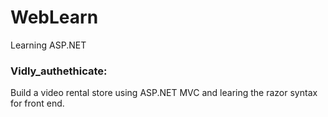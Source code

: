 # WebLearn
Learning ASP.NET
<h3>Vidly_authethicate:</h3>
<p>Build a video rental store using ASP.NET MVC and learing the razor syntax for front end.</p>
